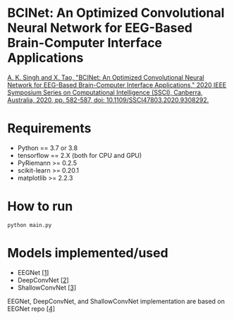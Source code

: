 # BCINet: An Optimized Convolutional Neural Network for EEG-Based Brain-Computer Interface Applications

[A. K. Singh and X. Tao, "BCINet: An Optimized Convolutional Neural Network for EEG-Based Brain-Computer Interface Applications," 2020 IEEE Symposium Series on Computational Intelligence (SSCI), Canberra, Australia, 2020, pp. 582-587, doi: 10.1109/SSCI47803.2020.9308292.](https://ieeexplore.ieee.org/abstract/document/9308292)


# Requirements

- Python == 3.7 or 3.8
- tensorflow == 2.X (both for CPU and GPU)
- PyRiemann >= 0.2.5
- scikit-learn >= 0.20.1
- matplotlib >= 2.2.3

# How to run
```
python main.py
```

# Models implemented/used
- EEGNet [[1]](http://stacks.iop.org/1741-2552/15/i=5/a=056013) 
- DeepConvNet [[2]](https://onlinelibrary.wiley.com/doi/full/10.1002/hbm.23730)
- ShallowConvNet [[3]](https://onlinelibrary.wiley.com/doi/full/10.1002/hbm.23730)

EEGNet, DeepConvNet, and ShallowConvNet implementation are based on EEGNet repo [[4]](https://github.com/vlawhern/arl-eegmodels)
